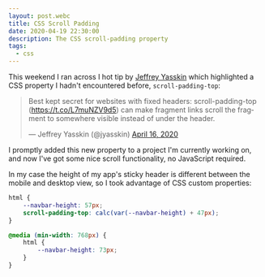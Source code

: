 ```yaml
---
layout: post.webc
title: CSS Scroll Padding
date: 2020-04-19 22:30:00
description: The CSS scroll-padding property
tags:
  - css
---
```


This weekend I ran across I hot tip by [Jeffrey Yasskin](https://twitter.com/jyasskin) which highlighted a CSS property I hadn't encountered before, `scroll-padding-top`:

<blockquote class="twitter-tweet"><p lang="en" dir="ltr">Best kept secret for websites with fixed headers: scroll-padding-top (<a href="https://t.co/L7muNZV9d5">https://t.co/L7muNZV9d5</a>) can make fragment links scroll the fragment to somewhere visible instead of under the header.</p>&mdash; Jeffrey Yasskin (@jyasskin) <a href="https://twitter.com/jyasskin/status/1250916297803620352?ref_src=twsrc%5Etfw">April 16, 2020</a></blockquote> <script async src="https://platform.twitter.com/widgets.js" charset="utf-8"></script>

I promptly added this new property to a project I'm currently working on, and now I've got some nice scroll functionality, no JavaScript required.

In my case the height of my app's sticky header is different between the mobile and desktop view, so I took advantage of CSS custom properties:

```css
html {
    --navbar-height: 57px;
    scroll-padding-top: calc(var(--navbar-height) + 47px);
}

@media (min-width: 768px) {
    html {
        --navbar-height: 73px;
    }
}
```
